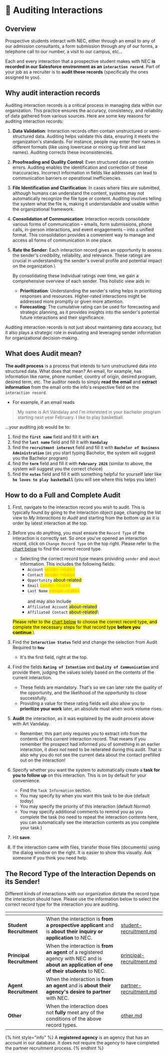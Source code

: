# 🥰 Auditing Interactions

## Overview

Prospective students interact with NEC, either through an email to any of our admission consultants, a form submission through any of our forms, a telephone call to our number, a visit to our campus, etc...

Each and every interaction that a prospective student makes with NEC **is recorded in our Salesforce environment as an `interaction record`**. Part of your job as a recruiter is to **audit these records** (specifically the ones assigned to you).

## Why audit interaction records

Auditing interaction records is a critical process in managing data within our organization. This practice ensures the accuracy, consistency, and reliability of data gathered from various sources. Here are some key reasons for auditing interaction records:

1. **Data Validation**: Interaction records often contain unstructured or semi-structured data. Auditing helps validate this data, ensuring it meets the organization's standards. For instance, people may enter their names in different formats (like using lowercase or mixing up first and last names). Auditing corrects these inconsistencies.
2. **Proofreading and Quality Control**: Even structured data can contain errors. Auditing enables the identification and correction of these inaccuracies. Incorrect information in fields like addresses can lead to communication barriers or operational inefficiencies.
3. **File Identification and Clarification**: In cases where files are submitted, although humans can understand the content, systems may not automatically recognize the file type or content. Auditing involves telling the system what the file is, making it understandable and usable within the organizational framework.
4. **Consolidation of Communication**: Interaction records consolidate various forms of communication – emails, form submissions, phone calls, in-person interactions, and event engagements – into a unified format. This consolidation provides a convenient way to manage and access all forms of communication in one place.
5.  **Rate the Sender**: Each interaction record gives an opportunity to assess the sender's credibility, reliability, and relevance. These ratings are crucial in understanding the sender's overall profile and potential impact on the organization.\\

    By consolidating these individual ratings over time, we gain a comprehensive overview of each sender. This holistic view aids in:

    * **Prioritization**: Understanding the sender's rating helps in prioritizing responses and resources. Higher-rated interactions might be addressed more promptly or given more attention.
    * **Forecasting**: The cumulative rating can be used for forecasting and strategic planning, as it provides insights into the sender's potential future interactions and their significance.

Auditing interaction records is not just about maintaining data accuracy, but it also plays a strategic role in evaluating and leveraging sender information for organizational decision-making.

## What does Audit mean?

**The audit process** is a process that intends to turn unstructured data into structured data. What does that mean? An email, for example, has information like name, phone number, country of origin, desired program, desired term, etc. The auditor needs to simply **read the email** and **extract information** from the email onto the info's respective field on the `interaction record`.

* For example, if an email reads

> My name is Art Vandalay and I'm interested in your bachelor program starting next year February. I like to play basketball.

...your auditing job would be to:

1. find the **`first name`** field and fill it with **`Art`**
2. find the **`last name`** field and fill it with **`Vandalay`**
3. find the **`recruitment interest`** field and fill it with **`Bachelor of Business Administration`** (as you start typing Bachelor, the system will suggest you the Bachelor program)
4. find the **`term`** field and fill it with **`February 2026`** (similar to above, the system will suggest you the correct choice)
5. find the **`notes`** field and fill it with something helpful for yourself later like **`he loves to play basketball`** (you will see where this helps you later)

## How to do a Full and Complete Audit

1. First, navigate to the interaction record you wish to audit. This is typically found by going to the Interaction object page, changing the list view to _My Interactions to Audit_ and starting from the bottom up as it is order by latest interaction at the top.
2.  Before you do anything, you must ensure the `Record Type` of the interaction is correctly set. So once you've opened an interaction record, click on `Change Record Type` on the top right. Please refer to the [chart below](./#the-record-type-of-the-interaction-depends-on-its-sender) to find the correct record type.

    * Selecting the correct record type means providing `sender` and `about` information. This includes the following fields:
      * `Account` <mark style="color:orange;">sender-related</mark>
      * `Contact` <mark style="color:orange;">sender-related</mark>
      * `Opportunity` <mark style="color:blue;">about-related</mark>
      * `Email` <mark style="color:orange;">sender-related</mark>
      * `Last Name` <mark style="color:orange;">sender-related</mark>\
        \
        and may also include
      * `Affiliated Account` <mark style="color:blue;">about-related</mark>
      * `Affiliated Contact` <mark style="color:blue;">about-related</mark>\


    <mark style="background-color:yellow;">Please refer to the</mark> [<mark style="background-color:yellow;">chart below</mark>](./#the-record-type-of-the-interaction-depends-on-its-sender) <mark style="background-color:yellow;">to choose the correct record type, and complete the necessary steps for that record type</mark> <mark style="background-color:yellow;">**before you continue**</mark><mark style="background-color:yellow;">.</mark>\

3. Find the **`Interaction Status`** field and change the selection from Audit Required to **`New`**
   * It's the first field, right at the top.
4. Find the fields **`Rating of Intention`** and **`Quality of Communication`** and provide them, judging the values solely based on the contents of the current interaction.
   * These fields are mandatory. That's so we can later rate the quality of the opportunity, and the likelihood of the opportunity to close successfully.
   * Providing a value for these rating fields will also allow you to **prioritize your work** later, an absolute must when work volume rises.
5. **Audit** the interaction, as it was explained by the audit process above with Art Vandalay.
   * Remember, this part only requires you to extract info from the contents of this current interaction record. That means if you remember the prospect had informed you of something in an earlier interaction, it _does not_ need to be reiterated during this audit. That is also why you do not see the current data about the contact prefilled out on the interaction!
6. Specify whether you want the system to automatically create a **task for you to follow up** on this interaction. This is on by default for your convenience.
   * Find the `Task Information` section.
   * You may specify by when you want this task to be due (default _today_)
   * You may specify the priority of this interaction (default _Normal_)
   * You may specify additional comments to remind you as you complete the task (no need to repeat the interaction contents here, you can automatically see the interaction contents as you complete your task.)
7. Hit **save**.
8. If the interaction came with files, transfer those files (documents) using the dialog window on the right. It is easier to show this visually. Ask someone if you think you need help.

## The Record Type of the Interaction Depends on its Sender!

Different kinds of interactions with our organization dictate the record type the interaction should have. Please use the information below to select the correct record type for the interaction you are auditing.

<table data-view="cards"><thead><tr><th></th><th></th><th data-hidden data-card-target data-type="content-ref"></th></tr></thead><tbody><tr><td><strong>Student Recruitment</strong></td><td>When the interaction is <strong>from a prospective applicant</strong> and is <strong>about their inquiry or application</strong> to NEC.</td><td><a href="student-recruitment.md">student-recruitment.md</a></td></tr><tr><td><strong>Principal Recruitment</strong></td><td>When the interaction is <strong>from an agent</strong> of a registered agency with NEC and is <strong>about an application of one of their students</strong> to NEC.</td><td><a href="principal-recruitment.md">principal-recruitment.md</a></td></tr><tr><td><strong>Agent Recruitment</strong></td><td>When the interaction is <strong>from an agent</strong> and is <strong>about their agency's desire to partner</strong> with NEC.</td><td><a href="agent-recruitment.md">partner-recruitment.md</a></td></tr><tr><td><strong>Other</strong></td><td>When the interaction does not <strong>fully</strong> meet any of the conditions of the above record types.</td><td><a href="other.md">other.md</a></td></tr></tbody></table>

{% hint style="info" %}
A **registered agency** is an agency that has an account in our database. It does not require the agency to have completed the partner recruitment process.
{% endhint %}

